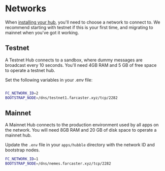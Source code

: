 # Networks

When  [installing your hub](./install.md), you'll need to choose a network to connect to. We recommend starting with testnet if this is your first time, and migrating to mainnet when you've got it working.

## Testnet

A Testnet Hub connects to a sandbox, where dummy messages are broadcast every 10 seconds. You'll need 4GB RAM and 5 GB of free space to operate a testnet hub.

Set the following variables in your .env file:

```sh

FC_NETWORK_ID=2
BOOTSTRAP_NODE=/dns/testnet1.farcaster.xyz/tcp/2282
```
## Mainnet

A Mainnet Hub connects to the production environment used by all apps on the network. You will need 8GB RAM and 20 GB of disk space to operate a mainnet hub. 

Update the `.env` file in your `apps/hubble` directory with the network ID and bootstrap nodes.
```sh
FC_NETWORK_ID=1
BOOTSTRAP_NODE=/dns/nemes.farcaster.xyz/tcp/2282
```
